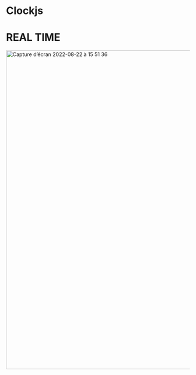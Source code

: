 # Clockjs
 <h1>REAL TIME</h1>

    
<img width="873" alt="Capture d’écran 2022-08-22 à 15 51 36" src="https://user-images.githubusercontent.com/77585805/185937498-46f0ec75-a323-40f1-996c-84355e47efd0.png">
